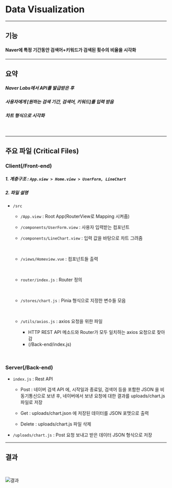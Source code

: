 # Data Visualization
---


## 기능


#### Naver에 특정 기간동안 검색어+키워드가 검색된 횟수의 비율을 시각화


---

## 요약

##### Naver Labs에서 API를 발급받은 후 

##### 사용자에게 [원하는 검색 기간, 검색어, 키워드]를 입력 받음

##### 차트 형식으로 시각화

<br>

---

## 주요 파일 (Critical Files)

### Client(/Front-end)

##### 1. 계층구조 :  `App.view > Home.view > UserForm, LineChart`

##### 2. 파일 설명

- `/src`

  -  `/App.view` : Root App(RouterView로 Mapping 시켜줌)

  - `/components/UserForm.view` : 사용자 입력받는 컴포넌트

  - `/components/LineChart.view` : 입력 값을 바탕으로 차트 그려줌
  
    <br>
  
  -  `/views/Homeview.vue` : 컴포넌트들 출력
  
    <br>

  - `router/index.js` : Router 정의
  
    <br>

  - `/stores/chart.js` : Pinia 형식으로 지정한 변수들 모음

    <br>

  - `/utils/axios.js` : axios 요청을 위한 파일

    - HTTP REST API 메소드와 Router가 모두 일치하는 axios 요청으로 찾아감 
    - (/Back-end/index.js)

<br>

### Server(/Back-end)

- `index.js` : Rest API
  - Post :  네이버 검색 API 에, 시작일과 종료일, 검색어 등을 포함한 JSON 을 비동기통신으로 보낸 후, 네이버에서 보낸 요청에 대한 결과를 uploads/chart.js 파일로 저장 
  
  - Get : uploads/chart.json 에 저장된 데이터를 JSON 포맷으로 출력
  
  - Delete : uploads/chart.js 파일 삭제

- `/uploads/chart.js` : Post 요청 보내고 받은 데이터 JSON 형식으로 저장

---


## 결과

<br>

![결과](https://github.com/joranzan/Web-Study/assets/106874576/9ee404e8-5353-41c4-876e-0b0dfc109fc8)


